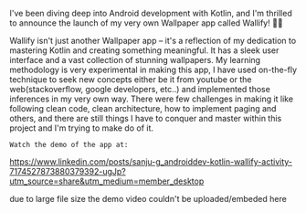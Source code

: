 I've been diving deep into Android development with Kotlin, and I'm thrilled to announce the launch of my very own Wallpaper app called Wallify! 📱✨

Wallify isn't just another Wallpaper app – it's a reflection of my dedication to mastering Kotlin and creating something meaningful. It has a sleek user interface and a vast collection of stunning wallpapers.
My learning methodology is very experimental in making this app, I have used on-the-fly technique to seek new concepts either be it from youtube or the web(stackoverflow, google developers, etc..) and implemented 
those inferences in my very own way. There were few challenges in making it like following clean code, clean architecture, how to implement paging and others, and there are still things I have to conquer and master 
within this project and I'm trying to make do of it.

    Watch the demo of the app at:

https://www.linkedin.com/posts/sanju-g_androiddev-kotlin-wallify-activity-7174527873880379392-ugJp?utm_source=share&utm_medium=member_desktop
    
due to large file size the demo video couldn't be uploaded/embeded here
